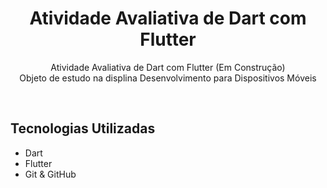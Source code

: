 <h1 align="center"> Atividade Avaliativa de Dart com Flutter  </h1>

<p align="center">
Atividade Avaliativa de Dart com Flutter (Em Construção) <br/>
Objeto de estudo na displina Desenvolvimento para Dispositivos Móveis <br/>
</p>

<br>

## Tecnologias Utilizadas

- Dart
- Flutter
- Git & GitHub

